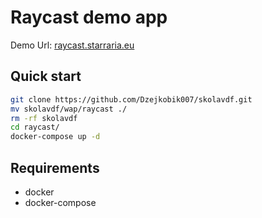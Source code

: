# **Raycast demo app**


Demo Url: [raycast.starraria.eu](https://raycast.starraria.eu)

## Quick start
```bash
git clone https://github.com/Dzejkobik007/skolavdf.git
mv skolavdf/wap/raycast ./
rm -rf skolavdf
cd raycast/
docker-compose up -d
```
## Requirements
- docker 
- docker-compose
